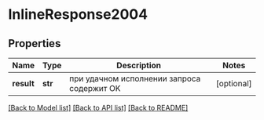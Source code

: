 # InlineResponse2004

## Properties
Name | Type | Description | Notes
------------ | ------------- | ------------- | -------------
**result** | **str** | при удачном исполнении запроса содержит OK | [optional] 

[[Back to Model list]](../README.md#documentation-for-models) [[Back to API list]](../README.md#documentation-for-api-endpoints) [[Back to README]](../README.md)

